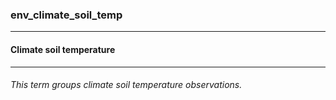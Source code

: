 ### env_climate_soil_temp



------
#### Climate soil temperature



------
###### This term groups climate soil temperature observations.